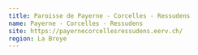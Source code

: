 ```yaml
---
title: Paroisse de Payerne - Corcelles - Ressudens
name: Payerne - Corcelles - Ressudens
site: https://payernecorcellesressudens.eerv.ch/
region: La Broye
---
```

